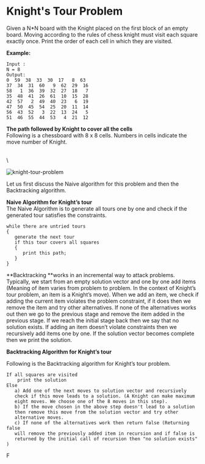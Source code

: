 # Knight's Tour Problem

Given a N\*N board with the Knight placed on the first block of an empty board. Moving according to the rules of chess knight must visit each square exactly once. Print the order of each cell in which they are visited.



**Example:**

```
Input : 
N = 8
Output:
0  59  38  33  30  17   8  63
37  34  31  60   9  62  29  16
58   1  36  39  32  27  18   7
35  48  41  26  61  10  15  28
42  57   2  49  40  23   6  19
47  50  45  54  25  20  11  14
56  43  52   3  22  13  24   5
51  46  55  44  53   4  21  12
```

**The path followed by Knight to cover all the cells**\
Following is a chessboard with 8 x 8 cells. Numbers in cells indicate the move number of Knight.&#x20;

\
\


![knight-tour-problem](https://media.geeksforgeeks.org/wp-content/cdn-uploads/knight-tour-problem1.png)

Let us first discuss the Naive algorithm for this problem and then the Backtracking algorithm.

**Naive Algorithm for Knight’s tour** \
The Naive Algorithm is to generate all tours one by one and check if the generated tour satisfies the constraints.&#x20;

```
while there are untried tours
{ 
   generate the next tour 
   if this tour covers all squares 
   { 
      print this path;
   }
}
```

**Backtracking **works in an incremental way to attack problems. Typically, we start from an empty solution vector and one by one add items (Meaning of item varies from problem to problem. In the context of Knight’s tour problem, an item is a Knight’s move). When we add an item, we check if adding the current item violates the problem constraint, if it does then we remove the item and try other alternatives. If none of the alternatives works out then we go to the previous stage and remove the item added in the previous stage. If we reach the initial stage back then we say that no solution exists. If adding an item doesn’t violate constraints then we recursively add items one by one. If the solution vector becomes complete then we print the solution.

**Backtracking Algorithm for Knight’s tour**&#x20;

Following is the Backtracking algorithm for Knight’s tour problem.&#x20;

```
If all squares are visited 
    print the solution
Else
   a) Add one of the next moves to solution vector and recursively 
   check if this move leads to a solution. (A Knight can make maximum 
   eight moves. We choose one of the 8 moves in this step).
   b) If the move chosen in the above step doesn't lead to a solution
   then remove this move from the solution vector and try other 
   alternative moves.
   c) If none of the alternatives work then return false (Returning false 
   will remove the previously added item in recursion and if false is 
   returned by the initial call of recursion then "no solution exists" )
```

F
